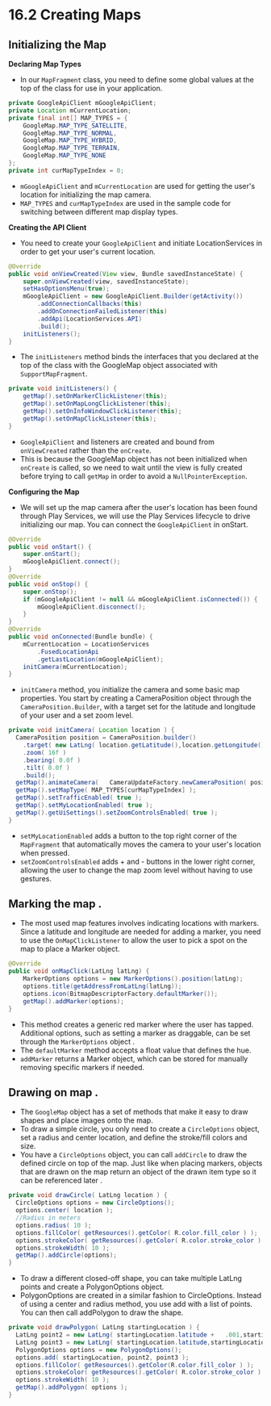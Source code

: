# 16.2 Creating Maps

## Initializing the Map

**Declaring Map Types**

* In our `MapFragment` class, you need to define some global values at the top of the class for use in your application.

```java
private GoogleApiClient mGoogleApiClient;
private Location mCurrentLocation;
private final int[] MAP_TYPES = {
    GoogleMap.MAP_TYPE_SATELLITE,
    GoogleMap.MAP_TYPE_NORMAL,
    GoogleMap.MAP_TYPE_HYBRID,
    GoogleMap.MAP_TYPE_TERRAIN,
    GoogleMap.MAP_TYPE_NONE
};
private int curMapTypeIndex = 0;
```

* `mGoogleApiClient` and `mCurrentLocation` are used for getting the user's location for initializing the map camera.
* `MAP_TYPES` and `curMapTypeIndex` are used in the sample code for switching between different map display types.

**Creating the API Client**

* You need to create your `GoogleApiClient` and initiate LocationServices in order to get your user's current location.

```java
@Override
public void onViewCreated(View view, Bundle savedInstanceState) {
    super.onViewCreated(view, savedInstanceState);
    setHasOptionsMenu(true);
    mGoogleApiClient = new GoogleApiClient.Builder(getActivity())
        .addConnectionCallbacks(this)
        .addOnConnectionFailedListener(this)
        .addApi(LocationServices.API)
        .build();
    initListeners();
}
```

* The `initListeners` method binds the interfaces that you declared at the top of the class with the GoogleMap object associated with `SupportMapFragment`.

```java
private void initListeners() {
    getMap().setOnMarkerClickListener(this);
    getMap().setOnMapLongClickListener(this);
    getMap().setOnInfoWindowClickListener(this);
    getMap().setOnMapClickListener(this);
}
```

* `GoogleApiClient` and listeners are created and bound from `onViewCreated` rather than the `onCreate`.
* This is because the GoogleMap object has not been initialized when `onCreate` is called, so we need to wait until the view is fully created before trying to call `getMap` in order to avoid a `NullPointerException`.

**Configuring the Map**

* We will set up the map camera after the user's location has been found through Play Services, we will use the Play Services lifecycle to drive initializing our map. You can connect the `GoogleApiClient` in onStart.

```java
@Override
public void onStart() {
    super.onStart();
    mGoogleApiClient.connect();
}
@Override
public void onStop() {
    super.onStop();
    if (mGoogleApiClient != null && mGoogleApiClient.isConnected()) {
        mGoogleApiClient.disconnect();
    }
}
@Override
public void onConnected(Bundle bundle) {
    mCurrentLocation = LocationServices
        .FusedLocationApi
        .getLastLocation(mGoogleApiClient);
    initCamera(mCurrentLocation);
}
```

* `initCamera` method, you initialize the camera and some basic map properties. You start by creating a CameraPosition object through the `CameraPosition.Builder`, with a target set for the latitude and longitude of your user and a set zoom level.

```java
private void initCamera( Location location ) {
  CameraPosition position = CameraPosition.builder()
    .target( new LatLng( location.getLatitude(),location.getLongitude() ) )
    .zoom( 16f )
    .bearing( 0.0f )
    .tilt( 0.0f )
    .build();
  getMap().animateCamera(   CameraUpdateFactory.newCameraPosition( position ), null );
  getMap().setMapType( MAP_TYPES[curMapTypeIndex] );
  getMap().setTrafficEnabled( true );
  getMap().setMyLocationEnabled( true );
  getMap().getUiSettings().setZoomControlsEnabled( true );
}
```

* `setMyLocationEnabled` adds a button to the top right corner of the `MapFragment` that automatically moves the camera to your user's location when pressed.
* `setZoomControlsEnabled` adds + and - buttons in the lower right corner, allowing the user to change the map zoom level without having to use gestures.

## Marking the map .

* The most used map features involves indicating locations with markers. Since a latitude and longitude are needed for adding a marker, you need to use the `OnMapClickListener` to allow the user to pick a spot on the map to place a Marker object.

```java
@Override
public void onMapClick(LatLng latLng) {
    MarkerOptions options = new MarkerOptions().position(latLng);
    options.title(getAddressFromLatLng(latLng));
    options.icon(BitmapDescriptorFactory.defaultMarker());
    getMap().addMarker(options);
}
```

* This method creates a generic red marker where the user has tapped. Additional options, such as setting a marker as draggable, can be set through the `MarkerOptions` object .
* The `defaultMarker` method accepts a float value that defines the hue.
* `addMarker` returns a Marker object, which can be stored for manually removing specific markers if needed.

## Drawing on map .

* The `GoogleMap` object has a set of methods that make it easy to draw shapes and place images onto the map.
* To draw a simple circle, you only need to create a `CircleOptions` object, set a radius and center location, and define the stroke/fill colors and size.
* You have a `CircleOptions` object, you can call `addCircle` to draw the defined circle on top of the map. Just like when placing markers, objects that are drawn on the map return an object of the drawn item type so it can be referenced later .

```java
private void drawCircle( LatLng location ) {
  CircleOptions options = new CircleOptions();
  options.center( location );
  //Radius in meters
  options.radius( 10 );
  options.fillColor( getResources().getColor( R.color.fill_color ) );
  options.strokeColor( getResources().getColor( R.color.stroke_color ) );
  options.strokeWidth( 10 );
  getMap().addCircle(options);
}
```

* To draw a different closed-off shape, you can take multiple LatLng points and create a PolygonOptions object.
* PolygonOptions are created in a similar fashion to CircleOptions. Instead of using a center and radius method, you use add with a list of points. You can then call addPolygon to draw the shape.

```java
private void drawPolygon( LatLng startingLocation ) {
  LatLng point2 = new LatLng( startingLocation.latitude +   .001,startingLocation.longitude );
  LatLng point3 = new LatLng( startingLocation.latitude,startingLocation.longitude + .001 );
  PolygonOptions options = new PolygonOptions();
  options.add( startingLocation, point2, point3 );
  options.fillColor( getResources().getColor(R.color.fill_color ) );
  options.strokeColor( getResources().getColor( R.color.stroke_color ) );
  options.strokeWidth( 10 );
  getMap().addPolygon( options );
}
```

